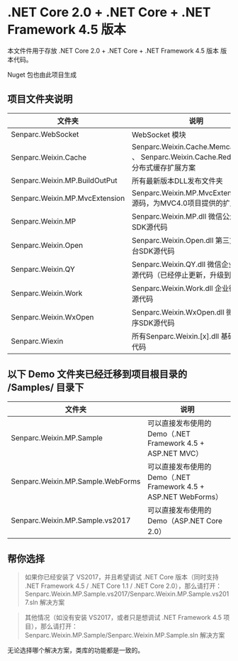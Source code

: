 .NET Core 2.0 + .NET Core + .NET Framework 4.5 版本
================

本文件件用于存放 .NET Core 2.0 + .NET Core + .NET Framework 4.5 版本 版本代码。

Nuget 包也由此项目生成

## 项目文件夹说明


| 文件夹 | 说明 |
|--------|--------|
|Senparc.WebSocket|WebSocket 模块|
|Senparc.Weixin.Cache|Senparc.Weixin.Cache.Memcached.dll 、 Senparc.Weixin.Cache.Redis.dll 等分布式缓存扩展方案|
|Senparc.Weixin.MP.BuildOutPut|所有最新版本DLL发布文件夹|
|Senparc.Weixin.MP.MvcExtension|Senparc.Weixin.MP.MvcExtension.dll源码，为MVC4.0项目提供的扩展包。|
|Senparc.Weixin.MP|Senparc.Weixin.MP.dll 微信公众账号SDK源代码|
|Senparc.Weixin.Open|Senparc.Weixin.Open.dll 第三方开放平台SDK源代码|
|Senparc.Weixin.QY|Senparc.Weixin.QY.dll 微信企业号SDK源代码（已经停止更新，升级到Work）|
|Senparc.Weixin.Work|Senparc.Weixin.Work.dll 企业微信SDK源代码|
|Senparc.Weixin.WxOpen|Senparc.Weixin.WxOpen.dll 微信小程序SDK源代码|
|Senparc.Wiexin|所有Senparc.Weixin.[x].dll 基础类库源代码|

## 以下 Demo 文件夹已经迁移到项目根目录的 /Samples/ 目录下
| 文件夹 | 说明 |
|--------|--------|
|Senparc.Weixin.MP.Sample|可以直接发布使用的Demo（.NET Framework 4.5 + ASP.NET MVC）|
|Senparc.Weixin.MP.Sample.WebForms|可以直接发布使用的Demo（.NET Framework 4.5 + ASP.NET WebForms）|
|Senparc.Weixin.MP.Sample.vs2017|可以直接发布使用的Demo（ASP.NET Core 2.0）|


## 帮你选择

> 如果你已经安装了 VS2017，并且希望调试 .NET Core 版本（同时支持 .NET Framework 4.5 / .NET Core 1.1 / .NET Core 2.0），那么请打开：Senparc.Weixin.MP.Sample.vs2017/Senparc.Weixin.MP.Sample.vs2017.sln 解决方案

> 其他情况（如没有安装 VS2017，或者只是想调试 .NET Framework 4.5 项目），那么请打开：Senparc.Weixin.MP.Sample/Senparc.Weixin.MP.Sample.sln 解决方案

无论选择哪个解决方案，类库的功能都是一致的。
